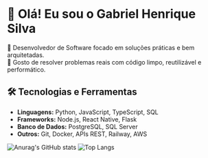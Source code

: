 # 👋 Olá! Eu sou o Gabriel Henrique Silva

🎯 Desenvolvedor de Software focado em soluções práticas e bem arquitetadas.<br>
🧩 Gosto de resolver problemas reais com código limpo, reutilizável e performático.

## 🛠️ Tecnologias e Ferramentas

- **Linguagens:** Python, JavaScript, TypeScript, SQL
- **Frameworks:** Node.js, React Native, Flask 
- **Banco de Dados:** PostgreSQL, SQL Server
- **Outros:** Git, Docker, APIs REST, Railway, AWS

![Anurag's GitHub stats](https://github-readme-stats.vercel.app/api?username=cjdotcom&show_icons=true&theme=transparent&hide=)
![Top Langs](https://github-readme-stats.vercel.app/api/top-langs/?username=cjdotcom&layout=donut&theme=transparent&card_width=270)


